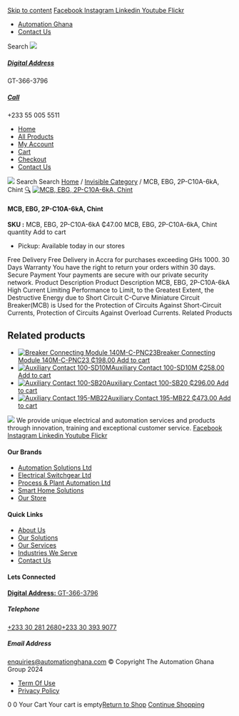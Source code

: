 [Skip to content](https://store.automationghana.com/product/mcb-ebg-2p-c10a-6ka-chint/#content)
[ Facebook ](https://www.facebook.com/automationgh/) [ Instagram ](https://www.instagram.com/automationgh/) [ Linkedin ](https://www.linkedin.com/company/the-automation-ghana-limited/) [ Youtube ](https://www.youtube.com/channel/UCurrRDUSm5oIW39VXjn1u0w) [ Flickr ](https://www.flickr.com/photos/181794037@N07/)
  * [ Automation Ghana ](https://automationghana.com)
  * [ Contact Us ](https://store.automationghana.com/contact/)


Search
[ ![](https://store.automationghana.com/wp-content/uploads/2024/04/Website-TAGG-Logo-BLUE.png) ](https://store.automationghana.com/)
[ ](https://maps.app.goo.gl/m4xeaagWCNbLk4jM6)
#####  [ Digital Address ](https://maps.app.goo.gl/m4xeaagWCNbLk4jM6)
GT-366-3796 
[ ](tel:+233550055511)
#####  [ Call ](tel:+233550055511)
+233 55 005 5511 
  * [Home](https://store.automationghana.com/)
  * [All Products](https://store.automationghana.com/shop/)
  * [My Account](https://store.automationghana.com/my-account/)
  * [Cart](https://store.automationghana.com/cart/)
  * [Checkout](https://store.automationghana.com/checkout/)
  * [Contact Us](https://store.automationghana.com/contact/)


[![](https://store.automationghana.com/wp-content/uploads/2024/04/AutomationGhana_logo_white.png)](https://store.automationghana.com)
Search
Search
[Home](https://store.automationghana.com) / [Invisible Category](https://store.automationghana.com/product-category/invisible-category/) / MCB, EBG, 2P-C10A-6kA, Chint
[🔍](https://store.automationghana.com/product/mcb-ebg-2p-c10a-6ka-chint/)
[![MCB, EBG, 2P-C10A-6kA, Chint](https://store.automationghana.com/wp-content/uploads/2024/05/ebg-2p-c10-mcb-chint-ebg-series.jpg)](https://store.automationghana.com/wp-content/uploads/2024/05/ebg-2p-c10-mcb-chint-ebg-series.jpg)
####  MCB, EBG, 2P-C10A-6kA, Chint 
**SKU :** MCB, EBG, 2P-C10A-6kA 
₵47.00
MCB, EBG, 2P-C10A-6kA, Chint quantity
Add to cart
  * Pickup: Available today in our stores


Free Delivery 
Free Delivery in Accra for purchases exceeding GHs 1000. 
30 Days Warranty 
You have the right to return your orders within 30 days. 
Secure Payment 
Your payments are secure with our private security network. 
Product Description
Product Description
MCB, EBG, 2P-C10A-6kA High Current Limiting Performance to Limit, to the Greatest Extent, the Destructive Energy due to Short Circuit C-Curve Miniature Circuit Breaker(MCB) is Used for the Protection of Circuits Against Short-Circuit Currents, Protection of Circuits Against Overload Currents.
Related Products 
## Related products
  * [![Breaker Connecting Module 140M-C-PNC23](https://store.automationghana.com/wp-content/uploads/2020/12/140M-C-PNC23-300x300.jpg)Breaker Connecting Module 140M-C-PNC23 ₵198.00 ](https://store.automationghana.com/product/breaker-connecting-module-140m-c-pnc23/)
[Add to cart](https://store.automationghana.com/product/mcb-ebg-2p-c10a-6ka-chint/?add-to-cart=2973)
  * [![Auxiliary Contact 100-SD10M](https://store.automationghana.com/wp-content/uploads/2020/12/100-SD10M-300x300.jpg)Auxiliary Contact 100-SD10M ₵258.00 ](https://store.automationghana.com/product/auxiliary-contact-100-sd10m/)
[Add to cart](https://store.automationghana.com/product/mcb-ebg-2p-c10a-6ka-chint/?add-to-cart=2959)
  * [![Auxiliary Contact 100-SB20](https://store.automationghana.com/wp-content/uploads/2020/11/Allen-Bradley-100S-300x300.jpg)Auxiliary Contact 100-SB20 ₵296.00 ](https://store.automationghana.com/product/auxiliary-contact-100-sb20/)
[Add to cart](https://store.automationghana.com/product/mcb-ebg-2p-c10a-6ka-chint/?add-to-cart=2956)
  * [![Auxiliary Contact 195-MB22](https://store.automationghana.com/wp-content/uploads/2020/11/A-B-300x300.jpg)Auxiliary Contact 195-MB22 ₵473.00 ](https://store.automationghana.com/product/auxiliary-contact-195-mb22/)
[Add to cart](https://store.automationghana.com/product/mcb-ebg-2p-c10a-6ka-chint/?add-to-cart=2948)


![](https://store.automationghana.com/wp-content/uploads/2024/04/AutomationGhana_logo_white.png)
We provide unique electrical and automation services and products through innovation, training and exceptional customer service.
[ Facebook ](https://www.facebook.com/automationgh/) [ Instagram ](https://www.instagram.com/automationgh/) [ Linkedin ](https://www.linkedin.com/company/the-automation-ghana-limited/) [ Youtube ](https://www.youtube.com/channel/UCurrRDUSm5oIW39VXjn1u0w) [ Flickr ](https://www.flickr.com/photos/181794037@N07/)
#### Our Brands
  * [ Automation Solutions Ltd ](https://store.automationghana.com/product/mcb-ebg-2p-c10a-6ka-chint/)
  * [ Electrical Switchgear Ltd ](https://store.automationghana.com/product/mcb-ebg-2p-c10a-6ka-chint/)
  * [ Process & Plant Automation Ltd ](https://store.automationghana.com/product/mcb-ebg-2p-c10a-6ka-chint/)
  * [ Smart Home Solutions ](https://store.automationghana.com/product/mcb-ebg-2p-c10a-6ka-chint/)
  * [ Our Store ](https://store.automationghana.com/product/mcb-ebg-2p-c10a-6ka-chint/)


#### Quick Links
  * [ About Us ](https://store.automationghana.com/product/mcb-ebg-2p-c10a-6ka-chint/)
  * [ Our Solutions ](https://store.automationghana.com/product/mcb-ebg-2p-c10a-6ka-chint/)
  * [ Our Services ](https://store.automationghana.com/product/mcb-ebg-2p-c10a-6ka-chint/)
  * [ Industries We Serve ](https://store.automationghana.com/product/mcb-ebg-2p-c10a-6ka-chint/)
  * [ Contact Us ](https://store.automationghana.com/product/mcb-ebg-2p-c10a-6ka-chint/)


#### Lets Connected
[**Digital Address:** GT-366-3796](https://maps.app.goo.gl/m4xeaagWCNbLk4jM6)
#####  Telephone 
[ +233 30 281 2680](tel:+233302812680)[+233 30 393 9077](https://store.automationghana.com/product/mcb-ebg-2p-c10a-6ka-chint/+233303939077)
#####  Email Address 
enquiries@automationghana.com 
© Copyright The Automation Ghana Group 2024
  * [ Term Of Use ](https://store.automationghana.com/product/mcb-ebg-2p-c10a-6ka-chint/)
  * [ Privacy Policy ](https://store.automationghana.com/product/mcb-ebg-2p-c10a-6ka-chint/)


0
0
Your Cart
Your cart is empty[Return to Shop](https://store.automationghana.com/shop/)
[Continue Shopping](https://store.automationghana.com/product/mcb-ebg-2p-c10a-6ka-chint/)
